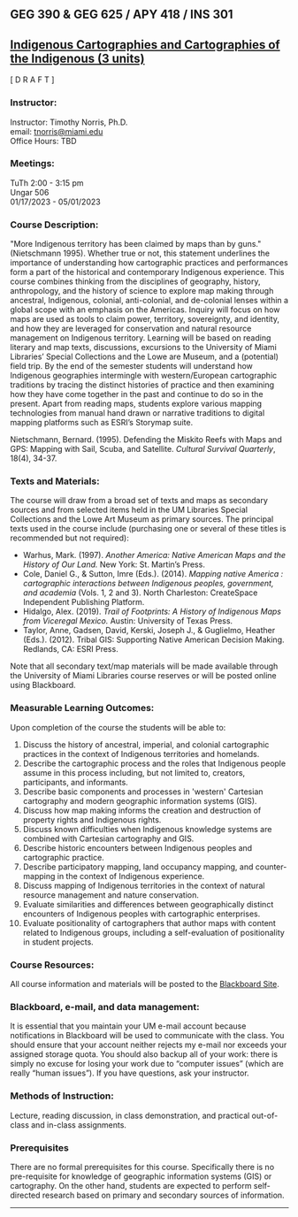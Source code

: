 ## GEG 390 & GEG 625 / APY 418 / INS 301
## [Indigenous Cartographies and Cartographies of the Indigenous (3 units)](https://github.com/tibbben/indigenous-cartography)  

[ D R A F T ]  

### Instructor:  
Instructor: Timothy Norris, Ph.D.  
email: [tnorris@miami.edu](tnorris@miami.edu)  
Office Hours: TBD  

### Meetings:   
TuTh 2:00 - 3:15 pm  
Ungar 506  
01/17/2023 - 05/01/2023

### Course Description:  
"More Indigenous territory has been claimed by maps than by guns." (Nietschmann 1995). Whether true or not, this statement underlines the importance of understanding how cartographic practices and performances form a part of the historical and contemporary Indigenous experience. This course combines thinking from the disciplines of geography, history, anthropology, and the history of science to explore map making through ancestral, Indigenous, colonial, anti-colonial, and de-colonial lenses within a global scope with an emphasis on the Americas. Inquiry will focus on how maps are used as tools to claim power, territory, sovereignty, and identity, and how they are leveraged for conservation and natural resource management on Indigenous territory. Learning will be based on reading literary and map texts, discussions, excursions to the University of Miami Libraries’ Special Collections and the Lowe are Museum, and a (potential) field trip. By the end of the semester students will understand how Indigenous geographies intermingle with western/European cartographic traditions by tracing the distinct histories of practice and then examining how they have come together in the past and continue to do so in the present. Apart from reading maps, students explore various mapping technologies from manual hand drawn or narrative traditions to digital mapping platforms such as ESRI’s Storymap suite.

Nietschmann, Bernard. (1995). Defending the Miskito Reefs with Maps and GPS: Mapping with Sail, Scuba, and Satellite. *Cultural Survival Quarterly*, 18(4), 34-37.  
 
### Texts and Materials:  
The course will draw from a broad set of texts and maps as secondary sources and from selected items held in the UM Libraries Special Collections and the Lowe Art Museum as primary sources. The principal texts used in the course include (purchasing one or several of these titles is recommended but not required):

-   Warhus, Mark. (1997). *Another America: Native American Maps and the History of Our Land.* New York: St. Martin’s Press.
-   Cole, Daniel G., & Sutton, Imre (Eds.). (2014). *Mapping native America : cartographic interactions between Indigenous peoples, government, and academia* (Vols. 1, 2 and 3). North Charleston: CreateSpace Independent Publishing Platform.
-   Hidalgo, Alex. (2019). *Trail of Footprints: A History of Indigenous Maps from Viceregal Mexico.* Austin: University of Texas Press.
-   Taylor, Anne, Gadsen, David, Kerski, Joseph J., & Guglielmo, Heather (Eds.). (2012). Tribal GIS: Supporting Native American Decision Making. Redlands, CA: ESRI Press.

Note that all secondary text/map materials will be made available through the University of Miami Libraries course reserves or will be posted online using Blackboard. 

### Measurable Learning Outcomes:  
Upon completion of the course the students will be able to:  

1.  Discuss the history of ancestral, imperial, and colonial cartographic practices in the context of Indigenous territories and homelands.  
2.  Describe the cartographic process and the roles that Indigenous people assume in this process including, but not limited to, creators, participants, and informants.  
3.  Describe basic components and processes in 'western' Cartesian cartography and modern geographic information systems (GIS).
4.  Discuss how map making informs the creation and destruction of property rights and Indigenous rights. 
5.  Discuss known difficulties when Indigenous knowledge systems are combined with Cartesian cartography and GIS.
6.  Describe historic encounters between Indigenous peoples and cartographic practice.
7.  Describe participatory mapping, land occupancy mapping, and counter-mapping in the context of Indigenous experience.
8.  Discuss mapping of Indigenous territories in the context of natural resource management and nature conservation.
9.  Evaluate similarities and differences between geographically distinct encounters of Indigenous peoples with cartographic enterprises.  
10.  Evaluate positionality of cartographers that author maps with content related to Indigenous groups, including a self-evaluation of positionality in student projects.  

### Course Resources:
All course information and materials will be posted to the [Blackboard Site](#).

### Blackboard, e-mail, and data management:
It is essential that you maintain your UM e-mail account because notifications in Blackboard will be used to communicate with the class. You should ensure that your account neither rejects my e-mail nor exceeds your assigned storage quota. You should also backup all of your work: there is simply no excuse for losing your work due to “computer issues” (which are really “human issues”). If you have questions, ask your instructor. 

### Methods of Instruction:  
Lecture, reading discussion, in class demonstration, and practical out-of-class and in-class assignments.

### Prerequisites
There are no formal prerequisites for this course. Specifically there is no pre-requisite for knowledge of geographic information systems (GIS) or cartography. On the other hand, students are expected to perform self-directed research based on primary and secondary sources of information.

---
